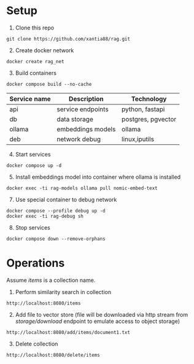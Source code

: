 
# Setup

1. Clone this repo

```
git clone https://github.com/xantia88/rag.git
```

2. Create docker network

```
docker create rag_net
```

3. Build containers

```
docker compose build --no-cache
```

|Service name|Description|Technology|
|-|-|-|
|api|service endpoints|python, fastapi|
|db|data storage|postgres, pgvector|
|ollama|embeddings models|ollama|
|deb|network debug|linux,iputils|

4. Start services

```
docker compose up -d
```

5. Install embeddings model into container where ollama is installed

```
docker exec -ti rag-models ollama pull nomic-embed-text
```

7. Use special container to debug network

```
docker compose --profile debug up -d
docker exec -ti rag-debug sh
```

8. Stop services

```
docker compose down --remove-orphans
```

# Operations

Assume *items* is a collection name.

1. Perform similarity search in collection

```
http://localhost:8080/items
```

2. Add file to vector store (file will be downloaded via http stream from *storage/download* endpoint to emulate access to object storage)

```
http://localhost:8080/add/items/document1.txt
```

3. Delete collection

```
http://localhost:8080/delete/items
```
